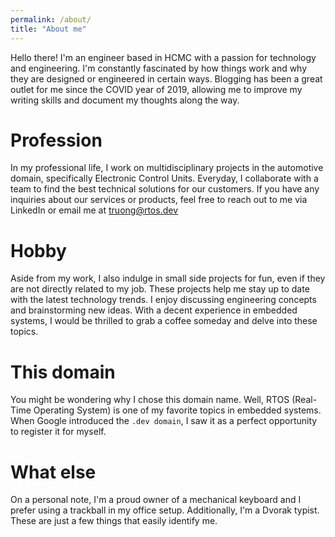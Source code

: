 ```yaml
---
permalink: /about/
title: "About me"
---
```

Hello there! I'm an engineer based in HCMC with a passion for technology and engineering. I'm constantly fascinated by how things work and why they are designed or engineered in certain ways. Blogging has been a great outlet for me since the COVID year of 2019, allowing me to improve my writing skills and document my thoughts along the way.

# Profession
In my professional life, I work on multidisciplinary projects in the automotive domain, specifically Electronic Control Units. Everyday, I collaborate with a team to find the best technical solutions for our customers. If you have any inquiries about our services or products, feel free to reach out to me via LinkedIn or email me at [truong@rtos.dev](mailto:truong@rtos.dev)

# Hobby
Aside from my work, I also indulge in small side projects for fun, even if they are not directly related to my job. These projects help me stay up to date with the latest technology trends. I enjoy discussing engineering concepts and brainstorming new ideas. With a decent experience in embedded systems, I would be thrilled to grab a coffee someday and delve into these topics.

# This domain
You might be wondering why I chose this domain name. Well, RTOS (Real-Time Operating System) is one of my favorite topics in embedded systems. When Google introduced the `.dev domain`, I saw it as a perfect opportunity to register it for myself.

# What else
On a personal note, I'm a proud owner of a mechanical keyboard and I prefer using a trackball in my office setup. Additionally, I'm a Dvorak typist. These are just a few things that easily identify me.

